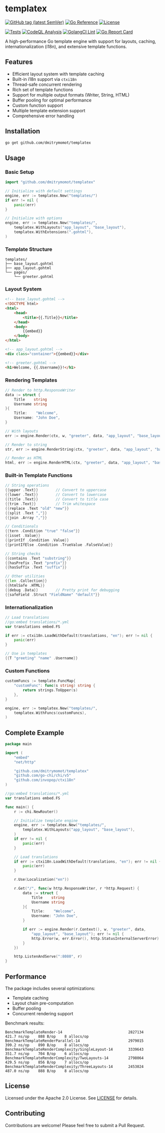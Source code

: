 # templatex

[![GitHub tag (latest SemVer)](https://img.shields.io/github/tag/dmitrymomot/templatex)](https://github.com/dmitrymomot/templatex)
[![Go Reference](https://pkg.go.dev/badge/github.com/dmitrymomot/templatex.svg)](https://pkg.go.dev/github.com/dmitrymomot/templatex)
[![License](https://img.shields.io/github/license/dmitrymomot/templatex)](https://github.com/dmitrymomot/templatex/blob/main/LICENSE)

[![Tests](https://github.com/dmitrymomot/templatex/actions/workflows/tests.yml/badge.svg)](https://github.com/dmitrymomot/templatex/actions/workflows/tests.yml)
[![CodeQL Analysis](https://github.com/dmitrymomot/templatex/actions/workflows/codeql-analysis.yml/badge.svg)](https://github.com/dmitrymomot/templatex/actions/workflows/codeql-analysis.yml)
[![GolangCI Lint](https://github.com/dmitrymomot/templatex/actions/workflows/golangci-lint.yml/badge.svg)](https://github.com/dmitrymomot/templatex/actions/workflows/golangci-lint.yml)
[![Go Report Card](https://goreportcard.com/badge/github.com/dmitrymomot/templatex)](https://goreportcard.com/report/github.com/dmitrymomot/templatex)

A high-performance Go template engine with support for layouts, caching, internationalization (i18n), and extensive template functions.

## Features

- Efficient layout system with template caching
- Built-in i18n support via `ctxi18n`
- Thread-safe concurrent rendering
- Rich set of template functions
- Support for multiple output formats (Writer, String, HTML)
- Buffer pooling for optimal performance
- Custom function support
- Multiple template extension support
- Comprehensive error handling

## Installation

```bash
go get github.com/dmitrymomot/templatex
```

## Usage

### Basic Setup

```go
import "github.com/dmitrymomot/templatex"

// Initialize with default settings
engine, err := templatex.New("templates/")
if err != nil {
    panic(err)
}

// Initialize with options
engine, err := templatex.New("templates/",
    templatex.WithLayouts("app_layout", "base_layout"),
    templatex.WithExtensions(".gohtml"),
)
```

### Template Structure

```
templates/
├── base_layout.gohtml
├── app_layout.gohtml
└── pages/
    └── greeter.gohtml
```

### Layout System

```html
<!-- base_layout.gohtml -->
<!DOCTYPE html>
<html>
    <head>
        <title>{{.Title}}</title>
    </head>
    <body>
        {{embed}}
    </body>
</html>

<!-- app_layout.gohtml -->
<div class="container">{{embed}}</div>

<!-- greeter.gohtml -->
<h1>Welcome, {{.Username}}!</h1>
```

### Rendering Templates

```go
// Render to http.ResponseWriter
data := struct {
    Title    string
    Username string
}{
    Title:    "Welcome",
    Username: "John Doe",
}

// With layouts
err := engine.Render(ctx, w, "greeter", data, "app_layout", "base_layout")

// Render to string
str, err := engine.RenderString(ctx, "greeter", data, "app_layout", "base_layout")

// Render as HTML
html, err := engine.RenderHTML(ctx, "greeter", data, "app_layout", "base_layout")
```

### Built-in Template Functions

```go
// String operations
{{upper .Text}}        // Convert to uppercase
{{lower .Text}}        // Convert to lowercase
{{title .Text}}        // Convert to title case
{{trim .Text}}         // Trim whitespace
{{replace .Text "old" "new"}}
{{split .Text ","}}
{{join .Array ","}}

// Conditionals
{{tern .Condition "true" "false"}}
{{isset .Value}}
{{printIf .Condition .Value}}
{{printIfElse .Condition .TrueValue .FalseValue}}

// String checks
{{contains .Text "substring"}}
{{hasPrefix .Text "prefix"}}
{{hasSuffix .Text "suffix"}}

// Other utilities
{{len .Collection}}
{{htmlSafe .HTML}}
{{debug .Data}}        // Pretty print for debugging
{{safeField .Struct "FieldName" "default"}}
```

### Internationalization

```go
// Load translations
//go:embed translations/*.yml
var translations embed.FS

if err := ctxi18n.LoadWithDefault(translations, "en"); err != nil {
    panic(err)
}

// Use in templates
{{T "greeting" "name" .Username}}
```

### Custom Functions

```go
customFuncs := template.FuncMap{
    "customFunc": func(s string) string {
        return strings.ToUpper(s)
    },
}

engine, err := templatex.New("templates/",
    templatex.WithFuncs(customFuncs),
)
```

## Complete Example

```go
package main

import (
    "embed"
    "net/http"

    "github.com/dmitrymomot/templatex"
    "github.com/go-chi/chi/v5"
    "github.com/invopop/ctxi18n"
)

//go:embed translations/*.yml
var translations embed.FS

func main() {
    r := chi.NewRouter()

    // Initialize template engine
    engine, err := templatex.New("templates/",
        templatex.WithLayouts("app_layout", "base_layout"),
    )
    if err != nil {
        panic(err)
    }

    // Load translations
    if err := ctxi18n.LoadWithDefault(translations, "en"); err != nil {
        panic(err)
    }

    r.Use(Localization("en"))

    r.Get("/", func(w http.ResponseWriter, r *http.Request) {
        data := struct {
            Title    string
            Username string
        }{
            Title:    "Welcome",
            Username: "John Doe",
        }

        if err := engine.Render(r.Context(), w, "greeter", data,
            "app_layout", "base_layout"); err != nil {
            http.Error(w, err.Error(), http.StatusInternalServerError)
        }
    })

    http.ListenAndServe(":8080", r)
}
```

## Performance

The package includes several optimizations:

- Template caching
- Layout chain pre-computation
- Buffer pooling
- Concurrent rendering support

Benchmark results:

```
BenchmarkTemplateRender-14                              2827134    421.7 ns/op    888 B/op    8 allocs/op
BenchmarkTemplateRenderParallel-14                      2979015    399.2 ns/op    890 B/op    8 allocs/op
BenchmarkTemplateRenderComplexity/SingleLayout-14       3339643    351.7 ns/op    704 B/op    6 allocs/op
BenchmarkTemplateRenderComplexity/TwoLayouts-14         2798064    429.5 ns/op    856 B/op    7 allocs/op
BenchmarkTemplateRenderComplexity/ThreeLayouts-14       2453024    487.0 ns/op    888 B/op    8 allocs/op
```

## License

Licensed under the Apache 2.0 License. See [LICENSE](LICENSE) for details.

## Contributing

Contributions are welcome! Please feel free to submit a Pull Request.
